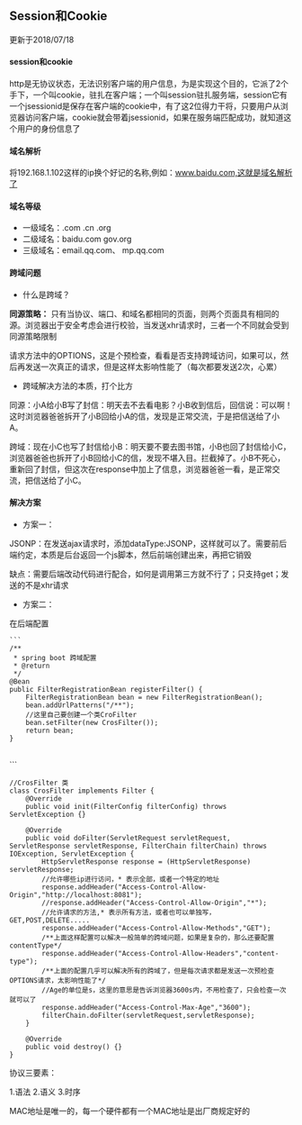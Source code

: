 ## Session和Cookie

更新于2018/07/18


#### session和cookie
http是无协议状态，无法识别客户端的用户信息，为是实现这个目的，它派了2个手下，一个叫cookie，驻扎在客户端；一个叫session驻扎服务端，session它有一个jsessionid是保存在客户端的cookie中，有了这2位得力干将，只要用户从浏览器访问客户端，cookie就会带着jsessionid，如果在服务端匹配成功，就知道这个用户的身份信息了

#### 域名解析
将192.168.1.102这样的ip换个好记的名称,例如：www.baidu.com,这就是域名解析了
#### 域名等级
- 一级域名：.com .cn .org
- 二级域名：baidu.com gov.org
- 三级域名：email.qq.com、 mp.qq.com
  
#### 跨域问题
- 什么是跨域？

**同源策略：** 只有当协议、端口、和域名都相同的页面，则两个页面具有相同的源。浏览器出于安全考虑会进行校验，当发送xhr请求时，三者一个不同就会受到同源策略限制
    
    
请求方法中的OPTIONS，这是个预检查，看看是否支持跨域访问，如果可以，然后再发送一次真正的请求，但是这样太影响性能了（每次都要发送2次，心累）
    
- 跨域解决方法的本质，打个比方

同源：小A给小B写了封信：明天去不去看电影？小B收到信后，回信说：可以啊！这时浏览器爸爸拆开了小B回给小A的信，发现是正常交流，于是把信送给了小A。

跨域：现在小C也写了封信给小B：明天要不要去图书馆，小B也回了封信给小C，浏览器爸爸也拆开了小B回给小C的信，发现不堪入目。拦截掉了。小B不死心，重新回了封信，但这次在response中加上了信息，浏览器爸爸一看，是正常交流，把信送给了小C。
    
    
#### 解决方案

- 方案一： 

JSONP：在发送ajax请求时，添加dataType:JSONP，这样就可以了。需要前后端约定，本质是后台返回一个js脚本，然后前端创建出来，再把它销毁

缺点：需要后端改动代码进行配合，如何是调用第三方就不行了；只支持get；发送的不是xhr请求
    
- 方案二：

在后端配置
    
    ```
    /**
     * spring boot 跨域配置
     * @return
     */
    @Bean
    public FilterRegistrationBean registerFilter() {
    	FilterRegistrationBean bean = new FilterRegistrationBean();
    	bean.addUrlPatterns("/**");
    	//这里自己要创建一个类CroFilter
    	bean.setFilter(new CrosFilter());
    	return bean;
    }


​	
    ```
```
//CrosFilter 类
class CrosFilter implements Filter {
    @Override
    public void init(FilterConfig filterConfig) throws ServletException {}

    @Override
    public void doFilter(ServletRequest servletRequest, ServletResponse servletResponse, FilterChain filterChain) throws IOException, ServletException {
        HttpServletResponse response = (HttpServletResponse) servletResponse;
        //允许哪些ip进行访问，* 表示全部，或者一个特定的地址
        response.addHeader("Access-Control-Allow-Origin","http://localhost:8081");
        //response.addHeader("Access-Control-Allow-Origin","*");
        //允许请求的方法,* 表示所有方法，或者也可以单独写，GET,POST,DELETE.....
        response.addHeader("Access-Control-Allow-Methods","GET");
        /**上面这样配置可以解决一般简单的跨域问题，如果是复杂的，那么还要配置contentType*/
        response.addHeader("Access-Control-Allow-Headers","content-type");
        /**上面的配置几乎可以解决所有的跨域了，但是每次请求都是发送一次预检查OPTIONS请求，太影响性能了*/
        //Age的单位是s，这里的意思是告诉浏览器3600s内，不用检查了，只会检查一次就可以了
        response.addHeader("Access-Control-Max-Age","3600");
        filterChain.doFilter(servletRequest,servletResponse);
    }

    @Override
    public void destroy() {}
}
```


协议三要素：

1.语法
2.语义
3.时序

MAC地址是唯一的，每一个硬件都有一个MAC地址是出厂商规定好的